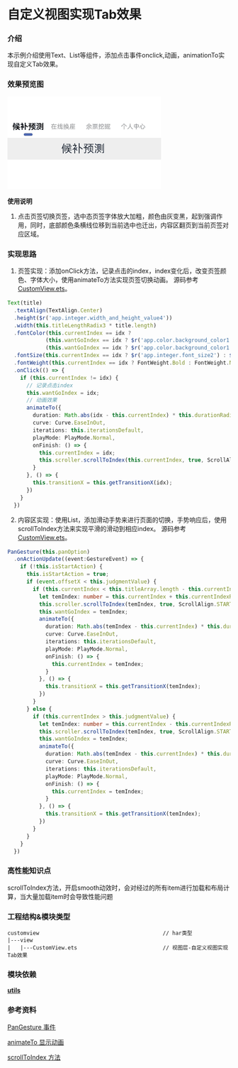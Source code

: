# 自定义视图实现Tab效果

### 介绍

本示例介绍使用Text、List等组件，添加点击事件onclick,动画，animationTo实现自定义Tab效果。

### 效果预览图

![](../../product/entry/src/main/resources/base/media/custom_view.gif)

**使用说明**
1. 点击页签切换页签，选中态页签字体放大加粗，颜色由灰变黑，起到强调作用，同时，底部颜色条横线位移到当前选中也迁出，内容区翻页到当前页签对应区域。

### 实现思路
1. 页签实现：添加onClick方法，记录点击的index，index变化后，改变页签颜色、字体大小，使用animateTo方法实现页签切换动画。 源码参考[CustomView.ets](./src/main/ets/view/CustomView.ets)。

```ts
Text(title)
  .textAlign(TextAlign.Center)
  .height($r('app.integer.width_and_height_value4'))
  .width(this.titleLengthRadix3 * title.length)
  .fontColor(this.currentIndex == idx ?
            (this.wantGoIndex == idx ? $r('app.color.background_color1'):$r('app.color.background_color2')):
            (this.wantGoIndex == idx ? $r('app.color.background_color1'):$r('app.color.background_color2')))
  .fontSize(this.currentIndex == idx ? $r('app.integer.font_size2') : $r('app.integer.font_size1'))
  .fontWeight(this.currentIndex == idx ? FontWeight.Bold : FontWeight.Normal)
  .onClick(() => {
    if (this.currentIndex != idx) {
      // 记录点击index
      this.wantGoIndex = idx;
      // 动画效果
      animateTo({
        duration: Math.abs(idx - this.currentIndex) * this.durationRadix,
        curve: Curve.EaseInOut,
        iterations: this.iterationsDefault,
        playMode: PlayMode.Normal,
        onFinish: () => {
          this.currentIndex = idx;
          this.scroller.scrollToIndex(this.currentIndex, true, ScrollAlign.START);
        }
      }, () => {
        this.transitionX = this.getTransitionX(idx);
      })
    }
  })
```

2. 内容区实现：使用List，添加滑动手势来进行页面的切换，手势响应后，使用scrollToIndex方法来实现平滑的滑动到相应index。 源码参考[CustomView.ets](./src/main/ets/view/CustomView.ets)。

```ts
PanGesture(this.panOption)
  .onActionUpdate((event:GestureEvent) => {
    if (!this.isStartAction) {
      this.isStartAction = true;
      if (event.offsetX < this.judgmentValue) {
        if (this.currentIndex < this.titleArray.length - this.currentIndexRadix) {
          let temIndex: number = this.currentIndex + this.currentIndexRadix;
          this.scroller.scrollToIndex(temIndex, true, ScrollAlign.START);
          this.wantGoIndex = temIndex;
          animateTo({
            duration: Math.abs(temIndex - this.currentIndex) * this.durationRadix,
            curve: Curve.EaseInOut,
            iterations: this.iterationsDefault,
            playMode: PlayMode.Normal,
            onFinish: () => {
              this.currentIndex = temIndex;
            }
          }, () => {
            this.transitionX = this.getTransitionX(temIndex);
          })
        }
      } else {
        if (this.currentIndex > this.judgmentValue) {
          let temIndex: number = this.currentIndex - this.currentIndexRadix;
          this.scroller.scrollToIndex(temIndex, true, ScrollAlign.START);
          this.wantGoIndex = temIndex;
          animateTo({
            duration: Math.abs(temIndex - this.currentIndex) * this.durationRadix,
            curve: Curve.EaseInOut,
            iterations: this.iterationsDefault,
            playMode: PlayMode.Normal,
            onFinish: () => {
              this.currentIndex = temIndex;
            }
          }, () => {
            this.transitionX = this.getTransitionX(temIndex);
          })
        }
      }
    }
  })
```

### 高性能知识点

scrollToIndex方法，开启smooth动效时，会对经过的所有item进行加载和布局计算，当大量加载item时会导致性能问题

### 工程结构&模块类型

   ```
   customview                                       // har类型
   |---view
   |   |---CustomView.ets                           // 视图层-自定义视图实现Tab效果
   ```

### 模块依赖

[**utils**](../../common/utils)

### 参考资料

[PanGesture 事件](https://developer.huawei.com/consumer/cn/doc/harmonyos-references/ts-basic-gestures-pangesture-0000001774280890)

[animateTo 显示动画](https://developer.huawei.com/consumer/cn/doc/harmonyos-references/ts-explicit-animation-0000001774121350)

[scrollToIndex 方法](https://developer.huawei.com/consumer/cn/doc/harmonyos-references/ts-container-scroll-0000001821000913)
